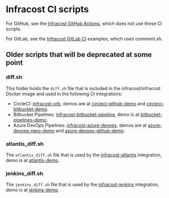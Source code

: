 # Infracost CI scripts

For GitHub, see the [Infracost GitHub Actions](https://github.com/infracost/actions/), which does not use these CI scripts.

For GitLab, see the [Infracost GitLab CI](https://gitlab.com/infracost/infracost-gitlab-ci) examples, which uses comment.sh.

## Older scripts that will be deprecated at some point

### diff.sh
This folder holds the `diff.sh` file that is included in the infracost/infracost Docker image and used in the following CI integrations:
- CircleCI: [infracost-orb](https://github.com/infracost/infracost-orb), demos are at [circleci-github-demo](https://github.com/infracost/circleci-github-demo) and [circleci-bitbucket-demo](https://bitbucket.org/infracost/circleci-bitbucket-demo).
- Bitbucket Pipelines: [infracost-bitbucket-pipeline](https://bitbucket.org/infracost/infracost-bitbucket-pipeline), demo is at [bitbucket-pipelines-demo](https://bitbucket.org/infracost/bitbucket-pipelines-demo).
- Azure DevOps Pipelines: [infracost-azure-devops](https://github.com/infracost/infracost-azure-devops), demos are at [azure-devops-repo-demo](https://dev.azure.com/infracost/base/_git/azure-devops-repo-demo) and [azure-devops-github-demo](https://github.com/infracost/azure-devops-github-demo).

### atlantis_diff.sh
The `atlantis_diff.sh` file that is used by the [infracost-atlantis](https://github.com/infracost/infracost-atlantis/) integration, demo is at [atlantis-demo](https://github.com/infracost/atlantis-demo).

### jenkins_diff.sh
The `jenkins_diff.sh` file that is used by the [infracost-jenkins](https://github.com/infracost/infracost-jenkins/) integration, demo is at [jenkins-demo](https://github.com/infracost/jenkins-demo).
